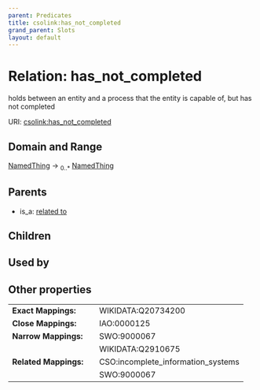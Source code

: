 ```yaml
---
parent: Predicates
title: csolink:has_not_completed
grand_parent: Slots
layout: default
---
```


# Relation: has_not_completed


holds between an entity and a process that the entity is capable of, but has not completed

URI: [csolink:has_not_completed](https://w3id.org/csolink/vocab/has_not_completed)

## Domain and Range

[NamedThing](NamedThing.md) ->  <sub>0..*</sub> [NamedThing](NamedThing.md)

## Parents

 *  is_a: [related to](related_to.md)

## Children


## Used by


## Other properties

|  |  |  |
| --- | --- | --- |
| **Exact Mappings:** | | WIKIDATA:Q20734200 |
| **Close Mappings:** | | IAO:0000125 |
| **Narrow Mappings:** | | SWO:9000067 |
|  | | WIKIDATA:Q2910675 |
| **Related Mappings:** | | CSO:incomplete_information_systems |
|  | | SWO:9000067 |

